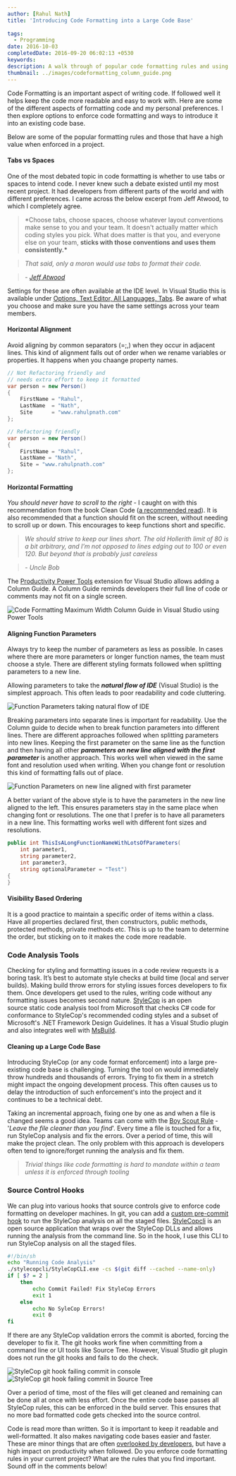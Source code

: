 ```yaml
---
author: [Rahul Nath]
title: 'Introducing Code Formatting into a Large Code Base'
  
tags:
  - Programming
date: 2016-10-03
completedDate: 2016-09-20 06:02:13 +0530
keywords:
description: A walk through of popular code formatting rules and using source control hooks to introduce styling rules into a large code base.
thumbnail: ../images/codeformatting_column_guide.png
---
```


Code Formatting is an important aspect of writing code. If followed well it helps keep the code more readable and easy to work with. Here are some of the different aspects of formatting code and my personal preferences. I then explore options to enforce code formatting and ways to introduce it into an existing code base.

Below are some of the popular formatting rules and those that have a high value when enforced in a project.

#### **Tabs vs Spaces**

One of the most debated topic in code formatting is whether to use tabs or spaces to intend code. I never knew such a debate existed until my most recent project. It had developers from different parts of the world and with different preferences. I came across the below excerpt from Jeff Atwood, to which I completely agree.

> \*Choose tabs, choose spaces, choose whatever layout conventions make sense to you and your team. It doesn't actually matter which coding styles you pick. What does matter is that you, and everyone else on your team, **sticks with those conventions and uses them consistently.\***

> _That said, only a moron would use tabs to format their code._

> _- [Jeff Atwood](https://blog.codinghorror.com/death-to-the-space-infidels/)_

Settings for these are often available at the IDE level. In Visual Studio this is available under [Options, Text Editor, All Languages, Tabs](https://msdn.microsoft.com/en-us/library/7sffa753.aspx). Be aware of what you choose and make sure you have the same settings across your team members.

#### **Horizontal Alignment**

Avoid aligning by common separators (=;,) when they occur in adjacent lines. This kind of alignment falls out of order when we rename variables or properties. It happens when you chaange property names.

```csharp
// Not Refactoring friendly and
// needs extra effort to keep it formatted
var person = new Person()
{
    FirstName = "Rahul",
    LastName  = "Nath",
    Site      = "www.rahulpnath.com"
};
```

```csharp
// Refactoring friendly
var person = new Person()
{
    FirstName = "Rahul",
    LastName = "Nath",
    Site = "www.rahulpnath.com"
};
```

#### **Horizontal Formatting**

_You should never have to scroll to the right_ - I caught on with this recommendation from the book Clean Code ([a recommended read](http://www.rahulpnath.com/blog/language-agnostic-books-for-every-developer-2/)). It is also recommended that a function should fit on the screen, without needing to scroll up or down. This encourages to keep functions short and specific.

> _We should strive to keep our lines short. The old Hollerith limit of 80 is a bit arbitrary, and I’m not opposed to lines edging out to 100 or even 120. But beyond that is probably just careless_

> _- Uncle Bob_

The [Productivity Power Tools](https://visualstudiogallery.msdn.microsoft.com/d0d33361-18e2-46c0-8ff2-4adea1e34fef) extension for Visual Studio allows adding a Column Guide. A Column Guide reminds developers their full line of code or comments may not fit on a single screen.

<img class="center" alt="Code Formatting Maximum Width Column Guide in Visual Studio using Power Tools" 
src="../images/codeformatting_column_guide.png" />

#### **Aligning Function Parameters**

Always try to keep the number of parameters as less as possible. In cases where there are more parameters or longer function names, the team must choose a style. There are different styling formats followed when splitting parameters to a new line.

Allowing parameters to take the **_natural flow of IDE_** (Visual Studio) is the simplest approach. This often leads to poor readability and code cluttering.

<img class="center" alt="Function Parameters taking natural flow of IDE" 
src="../images/codeformatting_functionparameters_naturalflowide.png" />

Breaking parameters into separate lines is important for readability. Use the Column guide to decide when to break function parameters into different lines. There are different approaches followed when splitting parameters into new lines. Keeping the first parameter on the same line as the function and then having all other **_parameters on new line aligned with the first parameter_** is another approach. This works well when viewed in the same font and resolution used when writing. When you change font or resolution this kind of formatting falls out of place.

<img class="center" alt="Function Parameters on new line aligned with first parameter" 
src="../images/codeformatting_functionparameters_alignzoom.png" />

A better variant of the above style is to have the parameters in the new line aligned to the left. This ensures parameters stay in the same place when changing font or resolutions. The one that I prefer is to have all parameters in a new line. This formatting works well with different font sizes and resolutions.

```csharp
public int ThisIsALongFunctionNameWithLotsOfParameters(
    int parameter1,
    string parameter2,
    int parameter3,
    string optionalParameter = "Test")
{
}
```

#### **Visibility Based Ordering**

It is a good practice to maintain a specific order of items within a class. Have all properties declared first, then constructors, public methods, protected methods, private methods etc. This is up to the team to determine the order, but sticking on to it makes the code more readable.

### Code Analysis Tools

Checking for styling and formatting issues in a code review requests is a boring task. It’s best to automate style checks at build time (local and server builds). Making build throw errors for styling issues forces developers to fix them. Once developers get used to the rules, writing code without any formatting issues becomes second nature. [StyleCop](https://stylecop.codeplex.com) is an open source static code analysis tool from Microsoft that checks C# code for conformance to StyleCop's recommended coding styles and a subset of Microsoft's .NET Framework Design Guidelines. It has a Visual Studio plugin and also integrates well with [MsBuild](https://stylecop.codeplex.com/wikipage?title=Setting%20Up%20StyleCop%20MSBuild%20Integration).

#### **Cleaning up a Large Code Base**

Introducing StyleCop (or any code format enforcement) into a large pre-existing code base is challenging. Turning the tool on would immediately throw hundreds and thousands of errors. Trying to fix them in a stretch might impact the ongoing development process. This often causes us to delay the introduction of such enforcement's into the project and it continues to be a technical debt.

Taking an incremental approach, fixing one by one as and when a file is changed seems a good idea. Teams can come with the [Boy Scout Rule](http://programmer.97things.oreilly.com/wiki/index.php/The_Boy_Scout_Rule) - '_Leave the file cleaner than you find_'. Every time a file is touched for a fix, run StyleCop analysis and fix the errors. Over a period of time, this will make the project clean. The only problem with this approach is developers often tend to ignore/forget running the analysis and fix them.

> _Trivial things like code formatting is hard to mandate within a team unless it is enforced through tooling_

### Source Control Hooks

We can plug into various hooks that source controls give to enforce code formatting on developer machines. In git, you can add a [custom pre-commit hook](https://git-scm.com/book/en/v2/Customizing-Git-Git-Hooks) to run the StyleCop analysis on all the staged files. [StyleCopcli](https://github.com/bbadjari/stylecopcli) is an open source application that wraps over the StyleCop DLLs and allows running the analysis from the command line. So in the hook, I use this CLI to run StyleCop analysis on all the staged files.

``` bash
#!/bin/sh
echo "Running Code Analysis"
./stylecopcli/StyleCopCLI.exe -cs $(git diff --cached --name-only)
if [ $? = 2 ]
    then
        echo Commit Failed! Fix StyleCop Errors
        exit 1
    else
        echo No SyleCop Errors!
        exit 0
fi
```

If there are any StyleCop validation errors the commit is aborted, forcing the developer to fix it. The git hooks work fine when committing from a command line or UI tools like Source Tree. However, Visual Studio git plugin does not run the git hooks and fails to do the check.

<img class="center" alt="StyleCop git hook failing commit in console" src="../images/code_formatting_git_hook_console.png" />

<img class="center" alt="StyleCop git hook failing commit in Source Tree" src="../images/code_formatting_git_hook_sourcetree.png" />

Over a period of time, most of the files will get cleaned and remaining can be done all at once with less effort. Once the entire code base passes all StyleCop rules, this can be enforced in the build server. This ensures that no more bad formatted code gets checked into the source control.

Code is read more than written. So it is important to keep it readable and well-formatted. It also makes navigating code bases easier and faster. These are minor things that are often [overlooked by developers](https://vimeo.com/97329157), but have a high impact on productivity when followed. Do you enforce code formatting rules in your current project? What are the rules that you find important. Sound off in the comments below!
